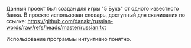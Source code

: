Данный проект был создан для игры "5 Букв" от одного известного банка.
В проекте использован словарь, доступный для скачивания по ссылке:
https://github.com/danakt/russian-words/raw/refs/heads/master/russian.txt

Использование программы интуитивно понятно.
 
